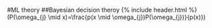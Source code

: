 #ML theory
##Bayesian decision theroy
{% include header.html %}
<br/>
\(P(\omega_{j} \mid x)=\frac{p(x \mid \omega_{j})P(\omega_{j})}{p(x)}\)
